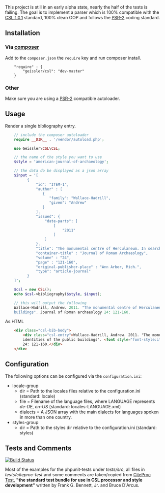 This project is still in an early alpha state, nearly the half of the tests is failing. The goal is to implement a
parser which is 100% compatible with the [CSL 1.0.1](http://citationstyles.org/downloads/specification.html "CSL")
standard, 100% clean OOP and follows the
[PSR-2](https://github.com/php-fig/fig-standards/blob/master/accepted/PSR-2-coding-style-guide.md "PSR-2") coding
standard.

## Installation
### Via [composer](http://getcomposer.org/ "composer")
Add to the `composer.json` the `require` key and run composer install.
```
    "require" : {
        "geissler/csl": "dev-master"
    }
```
### Other
Make sure you are using a
[PSR-2](https://github.com/php-fig/fig-standards/blob/master/accepted/PSR-2-coding-style-guide.md "PSR-2")
compatible autoloader.

## Usage
Render a single bibliography entry.
```php
    // include the composer autoloader
    require __DIR__ . '/vendor/autoload.php';

    use Geissler\CSL\CSL;

    // the name of the style you want to use
    $style = 'american-journal-of-archaeology';

    // the data do be displayed as a json array
    $input = '[
          {
              "id": "ITEM-1",
              "author" : [
                 {
                    "family": "Wallace-Hadrill",
                    "given": "Andrew"
                 }
              ],
              "issued": {
                  "date-parts": [
                      [
                          "2011"
                      ]
                  ]
              },
              "title": "The monumental centre of Herculaneum. In search of the identities of the public buildings",
              "container-title" : "Journal of Roman Archaeology",
              "volume" : "24",
              "page" : "121-160",
              "original-publisher-place" : "Ann Arbor, Mich.",
              "type": "article-journal"
          }
    ]';

    $csl = new CSL();
    echo $csl->bibliography($style, $input);

    // this will output the following
    Wallace-Hadrill, Andrew. 2011. "The monumental centre of Herculaneum. In search of the identities of the public
    buildings". Journal of Roman archaeology 24: 121-160.
```
As HTML
```html
    <div class="csl-bib-body">
        <div class="csl-entry">Wallace-Hadrill, Andrew. 2011. "The monumental centre of Herculaneum. In search of the
        identities of the public buildings". <font style="font-style:italic">Journal of Roman archaeology</font>
        24: 121-160.</div>
    </div>
```

## Configuration
The following options can be configured via the `configuration.ini`:

* locale-group
    * dir = Path to the locales files relative to the configuration.ini (standard: locale)
    * file = Filename of the language files, where LANGUAGE represents *de-DE*, *en-US* (standard: locales-LANGUAGE.xml)
    * dialects = A JSON array with the main dialects for languages spoken in more than one country.
* styles-group
    * dir = Path to the styles dir relative to the configuration.ini (standard: styles)

## Tests and Comments
[![Build Status](https://travis-ci.org/geissler/csl.png)](https://travis-ci.org/geissler/csl)

Most of the examples for the phpunit-tests under *tests/src*, all files in *tests/citeproc-test* and some comments are
taken/copied from [CiteProc Test](https://bitbucket.org/bdarcus/citeproc-test "CiteProc Test"), **"the standard test
bundle for use in CSL processor and style development"** written by Frank G. Bennett, Jr. and Bruce D'Arcus.